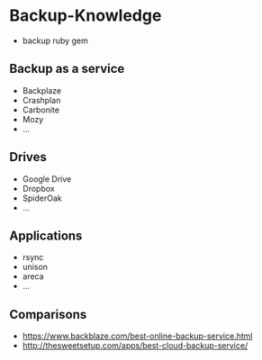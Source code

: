 # Backup-Knowledge

* backup ruby gem

## Backup as a service

* Backplaze
* Crashplan
* Carbonite
* Mozy
* ...

## Drives

* Google Drive
* Dropbox
* SpiderOak
* ...

## Applications

* rsync
* unison
* areca
* ...


## Comparisons

* https://www.backblaze.com/best-online-backup-service.html
* http://thesweetsetup.com/apps/best-cloud-backup-service/
